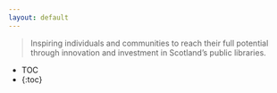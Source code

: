 ```yaml
---
layout: default
---
```


> Inspiring individuals and communities to reach their full potential through innovation and investment in Scotland’s public libraries.

* TOC
* {:toc}
